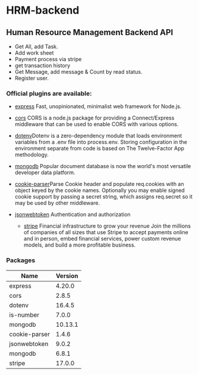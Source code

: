 # HRM-backend

## Human Resource Management Backend API

- Get All, add Task.
- Add work sheet
- Payment process via stripe
- get transaction history
- Get Message, add message & Count by read status.
- Register user.

### Official plugins are available:

- [express](https://github.com/expressjs/express) Fast, unopinionated,
  minimalist web framework for Node.js.
- [cors](https://github.com/expressjs/cors) CORS is a node.js package for
  providing a Connect/Express middleware that can be used to enable CORS with
  various options.
- [dotenv](https://github.com/motdotla/dotenv)Dotenv is a zero-dependency module
  that loads environment variables from a .env file into process.env. Storing
  configuration in the environment separate from code is based on The
  Twelve-Factor App methodology.
- [mongodb](https://www.mongodb.com) Popular document database is now the
  world's most versatile developer data platform.
- [cookie-parser](https://github.com/expressjs/cookie-parser)Parse Cookie header
  and populate req.cookies with an object keyed by the cookie names. Optionally
  you may enable signed cookie support by passing a secret string, which assigns
  req.secret so it may be used by other middleware.
- [jsonwebtoken](https://github.com/auth0/node-jsonwebtoken) Authentication and
  authorization

  - [stripe](https://stripe.com) Financial infrastructure to grow your revenue
    Join the millions of companies of all sizes that use Stripe to accept payments online and in person, embed financial services, power custom revenue models, and build a more profitable business.

### Packages

| Name          | Version |
| ------------- | ------- |
| express       | 4.20.0  |
| cors          | 2.8.5   |
| dotenv        | 16.4.5  |
| is-number     | 7.0.0   |
| mongodb       | 10.13.1 |
| cookie-parser | 1.4.6   |
| jsonwebtoken  | 9.0.2   |
| mongodb       | 6.8.1   |
| stripe        | 17.0.0  |
